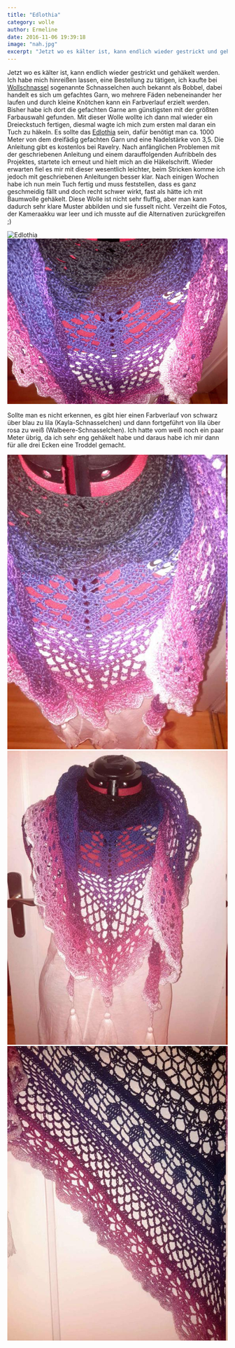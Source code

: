 ```yaml
---
title: "Edlothia"
category: wolle
author: Ermeline
date: 2016-11-06 19:39:18
image: "nah.jpg"
excerpt: "Jetzt wo es kälter ist, kann endlich wieder gestrickt und gehäkelt werden."
---
```


Jetzt wo es kälter ist, kann endlich wieder gestrickt und gehäkelt werden. Ich habe mich hinreißen lassen, eine Bestellung zu tätigen, ich kaufte bei [Wollschnassel](http://www.wollschnassel.com/) sogenannte Schnasselchen auch bekannt als Bobbel, dabei handelt es sich um gefachtes Garn, wo mehrere Fäden nebeneinander her laufen und durch kleine Knötchen kann ein Farbverlauf erzielt werden. Bisher habe ich dort die gefachten Garne am günstigsten mit der größten Farbauswahl gefunden. Mit dieser Wolle wollte ich dann mal wieder ein Dreieckstuch fertigen, diesmal wagte ich mich zum ersten mal daran ein Tuch zu häkeln. Es sollte das [Edlothia](http://www.ravelry.com/patterns/library/edlothia) sein, dafür benötigt man ca. 1000 Meter von dem dreifädig gefachten Garn und eine Nadelstärke von 3,5. Die Anleitung gibt es kostenlos bei Ravelry. Nach anfänglichen Problemen mit der geschriebenen Anleitung und einem darauffolgenden Aufribbeln des Projektes, startete ich erneut und hielt mich an die Häkelschrift. Wieder erwarten fiel es mir mit dieser wesentlich leichter, beim Stricken komme ich jedoch mit geschriebenen Anleitungen besser klar. Nach einigen Wochen habe ich nun mein Tuch fertig und muss feststellen, dass es ganz geschmeidig fällt und doch recht schwer wirkt, fast als hätte ich mit Baumwolle gehäkelt. Diese Wolle ist nicht sehr fluffig, aber man kann dadurch sehr klare Muster abbilden und sie fusselt nicht. Verzeiht die Fotos, der Kameraakku war leer und ich musste auf die Alternativen zurückgreifen ;) 

![Edlothia](Tuch_hängt.jpg)
![getragen](Tuch_getragen.jpg) 

Sollte man es nicht erkennen, es gibt hier einen Farbverlauf von schwarz über blau zu lila (Kayla-Schnasselchen) und dann fortgeführt von lila über rosa zu weiß (Walbeere-Schnasselchen). Ich hatte vom weiß noch ein paar Meter übrig, da ich sehr eng gehäkelt habe und daraus habe ich mir dann für alle drei Ecken eine Troddel gemacht.

![von oben](Tuch_von_oben.jpg)
![frontal](Getragen_front.jpg)
![Muster](nah.jpg)
